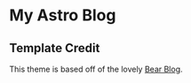 # My Astro Blog

## Template Credit

This theme is based off of the lovely [Bear Blog](https://github.com/HermanMartinus/bearblog/).
